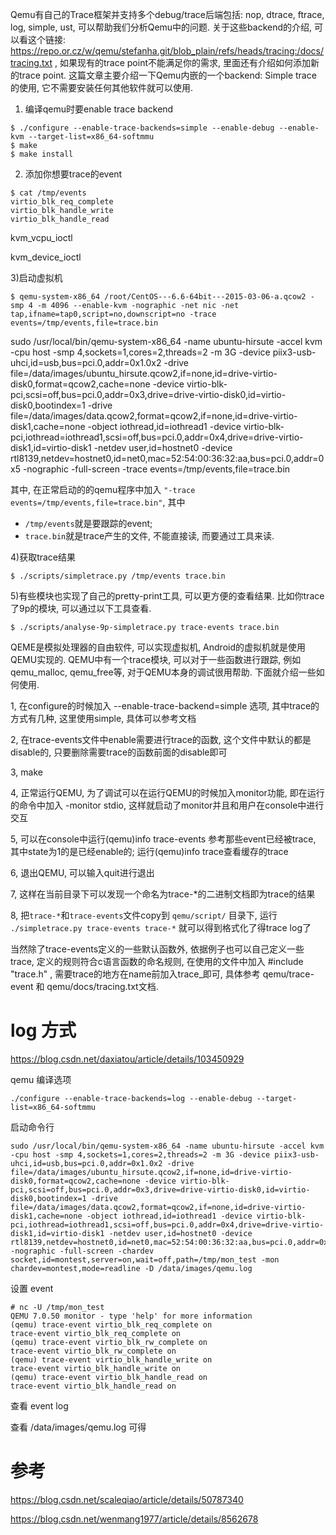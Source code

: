 
Qemu有自己的Trace框架并支持多个debug/trace后端包括: nop, dtrace, ftrace, log, simple, ust, 可以帮助我们分析Qemu中的问题. 关于这些backend的介绍, 可以看这个链接:  https://repo.or.cz/w/qemu/stefanha.git/blob_plain/refs/heads/tracing:/docs/tracing.txt , 如果现有的trace point不能满足你的需求, 里面还有介绍如何添加新的trace point. 这篇文章主要介绍一下Qemu内嵌的一个backend: Simple trace 的使用, 它不需要安装任何其他软件就可以使用. 

1) 编译qemu时要enable trace backend

```
$ ./configure --enable-trace-backends=simple --enable-debug --enable-kvm --target-list=x86_64-softmmu
$ make
$ make install
```

2) 添加你想要trace的event

```
$ cat /tmp/events
virtio_blk_req_complete
virtio_blk_handle_write
virtio_blk_handle_read
```

kvm_vcpu_ioctl

kvm_device_ioctl



3)启动虚拟机

```
$ qemu-system-x86_64 /root/CentOS---6.6-64bit---2015-03-06-a.qcow2 -smp 4 -m 4096 --enable-kvm -nographic -net nic -net tap,ifname=tap0,script=no,downscript=no -trace events=/tmp/events,file=trace.bin
```

sudo /usr/local/bin/qemu-system-x86_64 -name ubuntu-hirsute -accel kvm -cpu host -smp 4,sockets=1,cores=2,threads=2 -m 3G -device piix3-usb-uhci,id=usb,bus=pci.0,addr=0x1.0x2 -drive file=/data/images/ubuntu_hirsute.qcow2,if=none,id=drive-virtio-disk0,format=qcow2,cache=none -device virtio-blk-pci,scsi=off,bus=pci.0,addr=0x3,drive=drive-virtio-disk0,id=virtio-disk0,bootindex=1 -drive file=/data/images/data.qcow2,format=qcow2,if=none,id=drive-virtio-disk1,cache=none -object iothread,id=iothread1 -device virtio-blk-pci,iothread=iothread1,scsi=off,bus=pci.0,addr=0x4,drive=drive-virtio-disk1,id=virtio-disk1 -netdev user,id=hostnet0 -device rtl8139,netdev=hostnet0,id=net0,mac=52:54:00:36:32:aa,bus=pci.0,addr=0x5 -nographic -full-screen -trace events=/tmp/events,file=trace.bin

其中, 在正常启动的的qemu程序中加入 `"-trace events=/tmp/events,file=trace.bin"`, 其中

* `/tmp/events`就是要跟踪的event;
* `trace.bin`就是trace产生的文件, 不能直接读, 而要通过工具来读. 

4)获取trace结果

```
$ ./scripts/simpletrace.py /tmp/events trace.bin
```

5)有些模块也实现了自己的pretty-print工具, 可以更方便的查看结果. 比如你trace了9p的模块, 可以通过以下工具查看. 

```
$ ./scripts/analyse-9p-simpletrace.py trace-events trace.bin
```


QEME是模拟处理器的自由软件, 可以实现虚拟机, Android的虚拟机就是使用QEMU实现的. QEMU中有一个trace模块, 可以对于一些函数进行跟踪, 例如qemu_malloc,  qemu_free等, 对于QEMU本身的调试很用帮助. 下面就介绍一些如何使用. 

1, 在configure的时候加入 --enable-trace-backend=simple 选项, 其中trace的方式有几种, 这里使用simple, 具体可以参考文档

2, 在trace-events文件中enable需要进行trace的函数, 这个文件中默认的都是disable的, 只要删除需要trace的函数前面的disable即可

3, make

4, 正常运行QEMU, 为了调试可以在运行QEMU的时候加入monitor功能, 即在运行的命令中加入 -monitor stdio, 这样就启动了monitor并且和用户在console中进行交互

5, 可以在console中运行(qemu)info trace-events 参考那些event已经被trace, 其中state为1的是已经enable的;  运行(qemu)info trace查看缓存的trace

6, 退出QEMU, 可以输入quit进行退出

7, 这样在当前目录下可以发现一个命名为trace-*的二进制文档即为trace的结果

8, 把`trace-*`和`trace-events`文件copy到 `qemu/script/` 目录下, 运行 `./simpletrace.py trace-events trace-*` 就可以得到格式化了得trace log了

当然除了trace-events定义的一些默认函数外, 依据例子也可以自己定义一些trace, 定义的规则符合c语言函数的命名规则, 在使用的文件中加入 #include "trace.h" , 需要trace的地方在name前加入trace_即可, 具体参考 qemu/trace-event 和 qemu/docs/tracing.txt文档. 



# log 方式

https://blog.csdn.net/daxiatou/article/details/103450929

qemu 编译选项

```
./configure --enable-trace-backends=log --enable-debug --target-list=x86_64-softmmu
```

启动命令行

```
sudo /usr/local/bin/qemu-system-x86_64 -name ubuntu-hirsute -accel kvm -cpu host -smp 4,sockets=1,cores=2,threads=2 -m 3G -device piix3-usb-uhci,id=usb,bus=pci.0,addr=0x1.0x2 -drive file=/data/images/ubuntu_hirsute.qcow2,if=none,id=drive-virtio-disk0,format=qcow2,cache=none -device virtio-blk-pci,scsi=off,bus=pci.0,addr=0x3,drive=drive-virtio-disk0,id=virtio-disk0,bootindex=1 -drive file=/data/images/data.qcow2,format=qcow2,if=none,id=drive-virtio-disk1,cache=none -object iothread,id=iothread1 -device virtio-blk-pci,iothread=iothread1,scsi=off,bus=pci.0,addr=0x4,drive=drive-virtio-disk1,id=virtio-disk1 -netdev user,id=hostnet0 -device rtl8139,netdev=hostnet0,id=net0,mac=52:54:00:36:32:aa,bus=pci.0,addr=0x5 -nographic -full-screen -chardev socket,id=montest,server=on,wait=off,path=/tmp/mon_test -mon chardev=montest,mode=readline -D /data/images/qemu.log
```

设置 event

```
# nc -U /tmp/mon_test
QEMU 7.0.50 monitor - type 'help' for more information
(qemu) trace-event virtio_blk_req_complete on
trace-event virtio_blk_req_complete on
(qemu) trace-event virtio_blk_rw_complete on
trace-event virtio_blk_rw_complete on
(qemu) trace-event virtio_blk_handle_write on
trace-event virtio_blk_handle_write on
(qemu) trace-event virtio_blk_handle_read on
trace-event virtio_blk_handle_read on
```

查看 event log

查看 /data/images/qemu.log 可得


# 参考

https://blog.csdn.net/scaleqiao/article/details/50787340

https://blog.csdn.net/wenmang1977/article/details/8562678